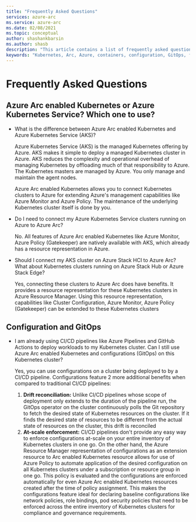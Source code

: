 ```yaml
---
title: "Frequently Asked Questions"
services: azure-arc
ms.service: azure-arc
ms.date: 02/08/2021
ms.topic: conceptual
author: shashankbarsin
ms.author: shasb
description: "This article contains a list of frequently asked questions related to Azure Arc enabled Kubernetes"
keywords: "Kubernetes, Arc, Azure, containers, configuration, GitOps, faq"
---
```


# Frequently Asked Questions

## Azure Arc enabled Kubernetes or Azure Kubernetes Service? Which one to use?
* What is the difference between Azure Arc enabled Kubernetes and Azure Kubernetes Service (AKS)?

    Azure Kubernetes Service (AKS) is the managed Kubernetes offering by Azure. AKS makes it simple to deploy a managed Kubernetes cluster in Azure. AKS reduces the complexity and operational overhead of managing Kubernetes by offloading much of that responsibility to Azure. The Kubernetes masters are managed by Azure. You only manage and maintain the agent nodes.

    Azure Arc enabled Kubernetes allows you to connect Kubernetes clusters to Azure for extending Azure's management capabilities like Azure Monitor and Azure Policy. The maintenance of the underlying Kubernetes cluster itself is done by you.

* Do I need to connect my Azure Kubernetes Service clusters running on Azure to Azure Arc?

    No. All features of Azure Arc enabled Kubernetes like Azure Monitor, Azure Policy (Gatekeeper) are natively available with AKS, which already has a resource representation in Azure.
    
* Should I connect my AKS cluster on Azure Stack HCI to Azure Arc? What about Kubernetes clusters running on Azure Stack Hub or Azure Stack Edge?

    Yes, connecting these clusters to Azure Arc does have benefits. It provides a resource representation for these Kubernetes clusters in Azure Resource Manager. Using this resource representation, capabilities like Cluster Configuration, Azure Monitor, Azure Policy (Gatekeeper) can be extended to these Kubernetes clusters


## Configuration and GitOps
* I am already using CI/CD pipelines like Azure Pipelines and GitHub Actions to deploy workloads to my Kubernetes cluster. Can I still use Azure Arc enabled Kubernetes and configurations (GitOps) on this Kubernetes cluster?

    Yes, you can use configurations on a cluster being deployed to by a CI/CD pipeline. Configurations feature 2 more additional benefits when compared to traditional CI/CD pipelines:
    
    1. **Drift reconciliation:** Unlike CI/CD pipelines whose scope of deployment only extends to the duration of the pipeline run, the GitOps operator on the cluster continuously polls the Git repository to fetch the desired state of Kubernetes resources on the cluster. If it finds the desired state of resources to be different from the actual state of resources on the cluster, this drift is reconciled
    1. **At-scale enforcement:** CI/CD pipelines don't provide any easy way to enforce configurations at-scale on your entire inventory of Kubernetes clusters in one go. On the other hand, the Azure Resource Manager representation of configurations as an extension resource to Arc enabled Kubernetes resource allows for use of Azure Policy to automate application of the desired configuration on all Kubernetes clusters under a subscription or resource group in one go. This policy is evaluated and the configurations are enforced automatically for even Azure Arc enabled Kubernetes resources created after the time of policy assignment. This makes the configurations feature ideal for declaring baseline configurations like network policies, role bindings, pod security policies that need to be enforced across the entire inventory of Kubernetes clusters for compliance and governance requirements.
